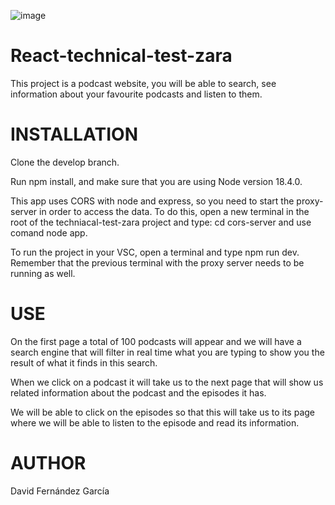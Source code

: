 ![image](https://user-images.githubusercontent.com/30491359/229783164-80cc4fc1-db6d-4935-ba48-16190b402c61.png)

# React-technical-test-zara

This project is a podcast website, you will be able to search, see information about your favourite podcasts and listen to them. 



# INSTALLATION

Clone the develop branch.

Run npm install, and make sure that you are using Node version 18.4.0.

This app uses CORS with node and express, so you need to start the proxy-server in order to access the data. To do this, open a new terminal
in the root of the techniacal-test-zara project and type: cd cors-server and use comand node app.

To run the project in your VSC, open a terminal and type npm run dev. Remember that the previous terminal with the 
proxy server needs to be running as well.

# USE

On the first page a total of 100 podcasts will appear and we will have a search engine that will filter in real time what you are typing to show you the result of what it finds in this search.

When we click on a podcast it will take us to the next page that will show us related information about the podcast and the episodes it has.

We will be able to click on the episodes so that this will take us to its page where we will be able to listen to the episode and read its information.

# AUTHOR 

David Fernández García 
